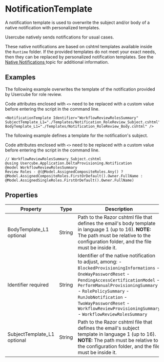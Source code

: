 # NotificationTemplate

A notification template is used to overwrite the subject and/or body of a native notification with
personalized templates.

Usercube natively sends notifications for usual cases.

These native notifications are based on cshtml templates available inside the `Runtime` folder. If
the provided templates do not meet your exact needs, then they can be replaced by personalized
notification templates. See the
[ Native Notifications ](/docs/identitymanager/6.1/identitymanager/integration-guide/notifications/native/index.md)topic
for additional information.

## Examples

The following example overwrites the template of the notification provided by Usercube for role
review.

Code attributes enclosed with `<>` need to be replaced with a custom value before entering the
script in the command line.

```
<NotificationTemplate Identifier="WorkflowReviewRolesSummary" SubjectTemplate_L1="./Templates/Notification_RoleReview_Subject.cshtml" BodyTemplate_L1="./Templates/Notification_RoleReview_Body.cshtml" />
```

The following example defines a template for the notification's subject.

Code attributes enclosed with `<>` need to be replaced with a custom value before entering the
script in the command line.

```
// WorkflowReviewRolesSummary_Subject.cshtml
@using Usercube.Application.DeltaProvisioning.Notification
@model WorkflowReviewRolesSummary
Review Roles - @(@Model.AssignedCompositeRoles.Any() ? @Model.AssignedCompositeRoles.FirstOrDefault().Owner.FullName : @Model.AssignedSingleRoles.FirstOrDefault().Owner.FullName)
```

## Properties

| Property                    | Type   | Description                                                                                                                                                                                                                                                                                                                            |
| --------------------------- | ------ | -------------------------------------------------------------------------------------------------------------------------------------------------------------------------------------------------------------------------------------------------------------------------------------------------------------------------------------- |
| BodyTemplate_L1 optional    | String | Path to the Razor cshtml file that defines the email's body template in language 1 (up to 16). **NOTE:** The path must be relative to the configuration folder, and the file must be inside it.                                                                                                                                        |
| Identifier required         | String | Identifier of the native notification to adjust, among: - `BlockedProvisioningInformations` - `OneWayPasswordReset` - `PendingAccessCertificationModel` - `PerformManualProvisioningSummary` - `RolePolicySummary` - `RunJobNotification` - `TwoWayPasswordReset` - `WorkflowReviewProvisioningSummary` - `WorkflowReviewRolesSummary` |
| SubjectTemplate_L1 optional | String | Path to the Razor cshtml file that defines the email's subject template in language 1 (up to 16). **NOTE:** The path must be relative to the configuration folder, and the file must be inside it.                                                                                                                                     |
